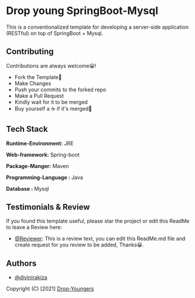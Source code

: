 # Drop young SpringBoot-Mysql

This is a conventionalized template for developing a server-side application (RESTful) on top of SpringBoot + Mysql.

## Contributing

Contributions are always welcome😀!

- Fork the Template🍴
- Make Changes
- Push your commits to the forked repo
- Make a Pull Request
- Kindly wait for it to be merged
- Buy yourself a ☕ if it's merged🎉

  
## Tech Stack


**Runtime-Environment:** JRE

**Web-framework:** Spring-boot

**Package-Manger:** Maven

**Programming-Language :** Java

**Database :** Mysql


## Testimonials & Review

If you found this template useful, please star the project or edit this ReadMe to leave a Review here:

- [@Reviewer](https://www.github.com/SauveJeanLuc): This is a review text, you can edit this ReadMe.md file and create request for you review to be added, Thanks😀.


  
## Authors
- [@divinirakiza](https://www.github.com/divinirakiza)


Copyright (C) [2021] [Drop-Youngers](https://www.github.com/Drop-Youngers)

